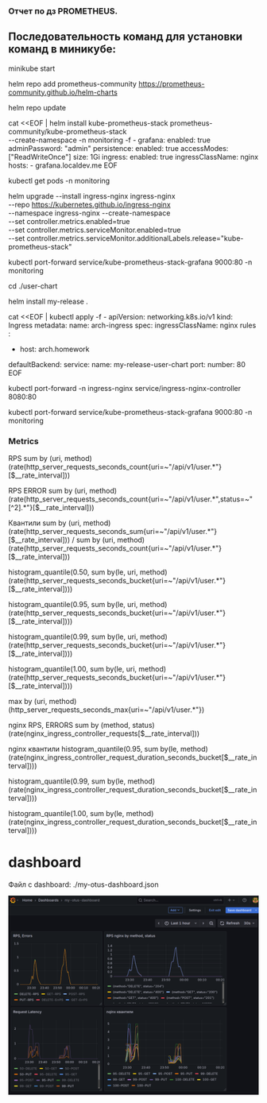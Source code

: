 ### Отчет по дз PROMETHEUS. 

## Последовательность команд для установки команд в миникубе:

minikube start

helm repo add prometheus-community https://prometheus-community.github.io/helm-charts

helm repo update

cat <<EOF | helm install kube-prometheus-stack prometheus-community/kube-prometheus-stack \
--create-namespace -n monitoring -f -
grafana:
  enabled: true
  adminPassword: "admin"
persistence:
  enabled: true
  accessModes: ["ReadWriteOnce"]
  size: 1Gi
ingress:
  enabled: true
  ingressClassName: nginx
  hosts:
    - grafana.localdev.me
EOF

kubectl get pods -n monitoring

helm upgrade --install ingress-nginx ingress-nginx \
  --repo https://kubernetes.github.io/ingress-nginx \
  --namespace ingress-nginx --create-namespace \
  --set controller.metrics.enabled=true \
  --set controller.metrics.serviceMonitor.enabled=true \
  --set controller.metrics.serviceMonitor.additionalLabels.release="kube-prometheus-stack"


kubectl port-forward service/kube-prometheus-stack-grafana 9000:80 -n monitoring

cd  ./user-chart

helm install my-release .

cat <<EOF | kubectl apply -f -
apiVersion: networking.k8s.io/v1
kind: Ingress
metadata:
  name: arch-ingress
spec:
  ingressClassName: nginx
  rules :
  - host: arch.homework
 
  defaultBackend:
    service:
      name: my-release-user-chart
      port:
        number: 80
EOF

kubectl port-forward -n ingress-nginx service/ingress-nginx-controller 8080:80

kubectl port-forward service/kube-prometheus-stack-grafana 9000:80 -n monitoring

### Metrics
RPS
sum by (uri, method) (rate(http_server_requests_seconds_count{uri=~"/api/v1/user.*"}[$__rate_interval]))

RPS ERROR
sum by (uri, method) (rate(http_server_requests_seconds_count{uri=~"/api/v1/user.*",status=~"[^2].*"}[$__rate_interval]))

Квантили
sum by (uri, method) (rate(http_server_requests_seconds_sum{uri=~"/api/v1/user.*"}[$__rate_interval])) / sum by (uri, method) (rate(http_server_requests_seconds_count{uri=~"/api/v1/user.*"}[$__rate_interval]))

histogram_quantile(0.50, sum by(le, uri, method) (rate(http_server_requests_seconds_bucket{uri=~"/api/v1/user.*"}[$__rate_interval])))

histogram_quantile(0.95, sum by(le, uri, method) (rate(http_server_requests_seconds_bucket{uri=~"/api/v1/user.*"}[$__rate_interval])))

histogram_quantile(0.99, sum by(le, uri, method) (rate(http_server_requests_seconds_bucket{uri=~"/api/v1/user.*"}[$__rate_interval])))

histogram_quantile(1.00, sum by(le, uri, method) (rate(http_server_requests_seconds_bucket{uri=~"/api/v1/user.*"}[$__rate_interval])))

max by (uri, method) (http_server_requests_seconds_max{uri=~"/api/v1/user.*"})

nginx RPS, ERRORS
sum by (method, status) (rate(nginx_ingress_controller_requests[$__rate_interval]))

nginx квантили
histogram_quantile(0.95, sum by(le, method) (rate(nginx_ingress_controller_request_duration_seconds_bucket[$__rate_interval])))

histogram_quantile(0.99, sum by(le, method) (rate(nginx_ingress_controller_request_duration_seconds_bucket[$__rate_interval])))

histogram_quantile(1.00, sum by(le, method) (rate(nginx_ingress_controller_request_duration_seconds_bucket[$__rate_interval])))

# dashboard
Файл c dashboard: ./my-otus-dashboard.json

![grafana](image.png)

